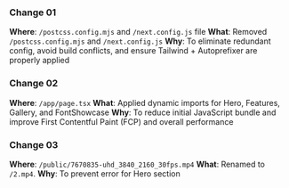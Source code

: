 ### Change 01

**Where**: `/postcss.config.mjs` and `/next.config.js` file
**What**: Removed `/postcss.config.mjs` and `/next.config.js`
**Why**: To eliminate redundant config, avoid build conflicts, and ensure Tailwind + Autoprefixer are properly applied

### Change 02

**Where**: `/app/page.tsx`
**What**: Applied dynamic imports for Hero, Features, Gallery, and FontShowcase
**Why**: To reduce initial JavaScript bundle and improve First Contentful Paint (FCP) and overall performance

### Change 03

**Where**: `/public/7670835-uhd_3840_2160_30fps.mp4`
**What**: Renamed to `/2.mp4`.
**Why**: To prevent error for Hero section
